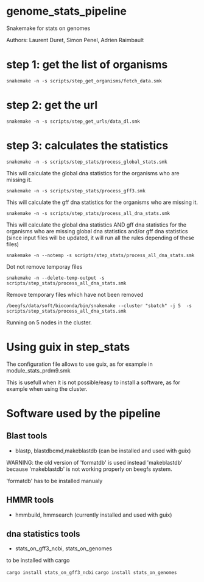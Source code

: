 # genome_stats_pipeline
Snakemake for stats on genomes

Authors:
Laurent Duret, Simon Penel, Adrien Raimbault

# step 1: get the list of organisms

`snakemake -n -s scripts/step_get_organisms/fetch_data.smk`

# step 2: get the url

`snakemake -n -s scripts/step_get_urls/data_dl.smk`

# step 3: calculates the statistics

`snakemake -n -s scripts/step_stats/process_global_stats.smk`

This will calculate the global dna statistics for the organisms who are missing it.



`snakemake -n -s scripts/step_stats/process_gff3.smk` 

This will calculate the gff dna statistics for the organisms who are missing it.


`snakemake -n -s scripts/step_stats/process_all_dna_stats.smk`

This will calculate the global dna statistics AND gff dna statistics for the organisms who are missing global dna statistics and/or gff dna statistics (since input files  will be updated, it will run all the rules depending of these files)



`snakemake -n --notemp -s scripts/step_stats/process_all_dna_stats.smk`

Dot not remove temporay files


`snakemake -n --delete-temp-output -s scripts/step_stats/process_all_dna_stats.smk`

Remove temporary files which have not been removed

`/beegfs/data/soft/bioconda/bin/snakemake --cluster "sbatch" -j 5  -s scripts/step_stats/process_all_dna_stats.smk`

Running on 5 nodes in the cluster.

# Using guix in step_stats

The configuration file allows to use guix, as for example in module_stats_prdm9.smk 

This is usefull when it is not possible/easy to install a software, as for example  when using the cluster.

# Software used by the pipeline 
 
## Blast tools 

* blastp, blastdbcmd,makeblastdb (can be installed and used with guix)

WARNING: the old version of 'formatdb' is used instead 'makeblastdb' because  'makeblastdb' is not working properly on beegfs system.

'formatdb' has to be installed manualy 

## HMMR tools
* hmmbuild, hmmsearch  (currently installed and used with guix)


## dna statistics tools
*  stats_on_gff3_ncbi, stats_on_genomes

to be installed with cargo

`cargo install stats_on_gff3_ncbi`
`cargo install stats_on_genomes`
